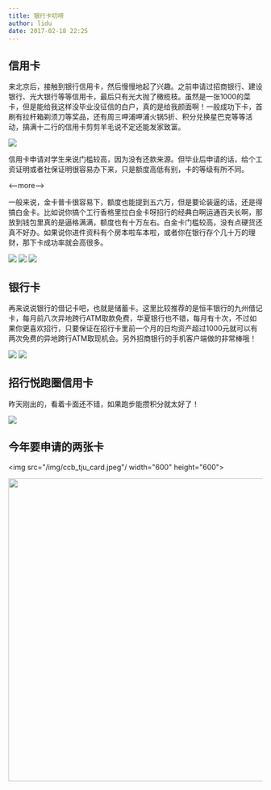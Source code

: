 ```yaml
---
title: 银行卡叨唠
author: lidu
date: 2017-02-18 22:25
---
```


## 信用卡

来北京后，接触到银行信用卡，然后慢慢地起了兴趣。之前申请过招商银行、建设银行、光大银行等等信用卡，最后只有光大抛了橄榄枝。虽然是一张1000的菜卡，但是能给我这样没毕业没征信的白户，真的是给我颜面啊！一般成功下卡，首刷有拉杆箱剃须刀等奖品，还有周三呷浦呷浦火锅5折、积分兑换星巴克等等活动，搞满十二行的信用卡剪剪羊毛说不定还能发家致富。

<img src="/img/ccb_jcb.jpeg"/>


信用卡申请对学生来说门槛较高，因为没有还款来源。但毕业后申请的话，给个工资证明或者社保证明很容易办下来，只是额度高低有别，卡的等级有所不同。

<--more-->

一般来说，金卡普卡很容易下，额度也能提到五六万，但是要论装逼的话，还是得搞白金卡。比如说你搞个工行香格里拉白金卡呀招行的经典白啊运通百夫长啊，那放到钱包里真的是逼格满满，额度也有十万左右。白金卡门槛较高，没有点硬货还真不好办。如果说你进件资料有个房本啦车本啦，或者你在银行存个几十万的理财，那下卡成功率就会高很多。

<img src="/img/icbc_platinum.jpeg"/>

<img src="/img/cmb_classic_platinum.jpeg"/>

<img src="/img/cmb_ae_platinum.jpeg"/>


## 银行卡

再来说说银行的借记卡吧，也就是储蓄卡。这里比较推荐的是恒丰银行的九州借记卡，每月前八次异地跨行ATM取款免费，华夏银行也不错，每月有十次，不过如果你更喜欢招行，只要保证在招行卡里前一个月的日均资产超过1000元就可以有两次免费的异地跨行ATM取现机会。另外招商银行的手机客户端做的非常棒哦！

<img src="/img/hengfeng.jpeg"/>

<img src="/img/my_debit_card.jpeg"/>

## 招行悦跑圈信用卡

昨天刚出的，看着卡面还不错，如果跑步能攒积分就太好了！

<img src="/img/cmb_joy_run.jpeg"/>

## 今年要申请的两张卡

<img src="/img/ccb_tju_card.jpeg"/ width="600" height="600">

<img src="/img/cmb_classic_gold.jpeg" width="600" height="600"/>




